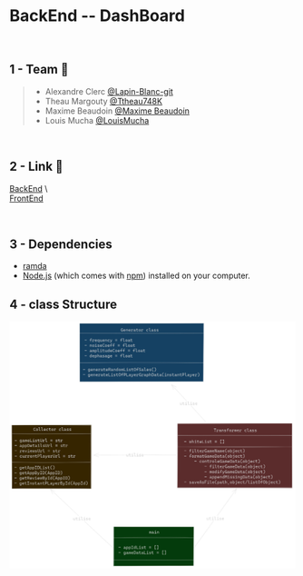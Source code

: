 ﻿# BackEnd -- DashBoard

<br>

## 1 - Team 👥

> * Alexandre Clerc [@Lapin-Blanc-git](https://github.com/Lapin-Blanc-git)
> * Theau Margouty [@Ttheau748K](https://github.com/Ttheau748K)
> * Maxime Beaudoin [@Maxime Beaudoin](https://github.com/maxarasta)
> * Louis Mucha [@LouisMucha](https://github.com/LouisMucha)

<br>

## 2 - Link 🔗
[BackEnd](https://github.com/WebScrappingProjectESME/BackEnd) \  
[FrontEnd](https://github.com/WebScrappingProjectESME/Dash_frontend)

<br>

## 3 - Dependencies

- [ramda](https://ramdajs.com/)
- [Node.js](https://nodejs.org/en/download/) (which comes with [npm](http://npmjs.com)) installed on your computer.

## 4 - class Structure

![ClassStructure-DashBoard](screenShots/ClassStructure-DashBoard.png)

